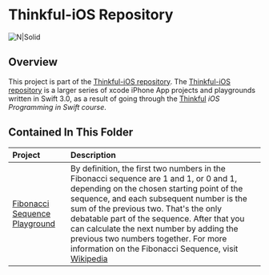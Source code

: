 
# Thinkful-iOS Repository 

![N|Solid](https://cldup.com/vkMWNVd08U.png)

## Overview
This project is part of the [Thinkful-iOS repository][thinkful_ios_repro]. The [Thinkful-iOS repository][thinkful_ios_repro] is a larger series of xcode iPhone App projects and playgrounds written in Swift 3.0, as a result of going through the [Thinkful][thinkful] _iOS Programming in Swift course_.

## Contained In This Folder

| Project        | Description | 
|:-------------|:-------------|
| [Fibonacci Sequence Playground][fibonacci_sequence]      | By definition, the first two numbers in the Fibonacci sequence are 1 and 1, or 0 and 1, depending on the chosen starting point of the sequence, and each subsequent number is the sum of the previous two. That's the only debatable part of the sequence. After that you can calculate the next number by adding the previous two numbers together. For more information on the Fibonacci Sequence, visit [Wikipedia][fibonacci_definition] |

   [thinkful]: <http://thinkful.com>
   [thinkful_ios_repro]:<https://github.com/gangelo/Thinkful-iOS>
   
   [fibonacci_definition]: <https://en.wikipedia.org/wiki/Fibonacci_number>
   [fibonacci_sequence]: <https://github.com/gangelo/Thinkful-iOS/tree/master/Unit%2002/Lesson%2003/FibonacciSequence.playground>

